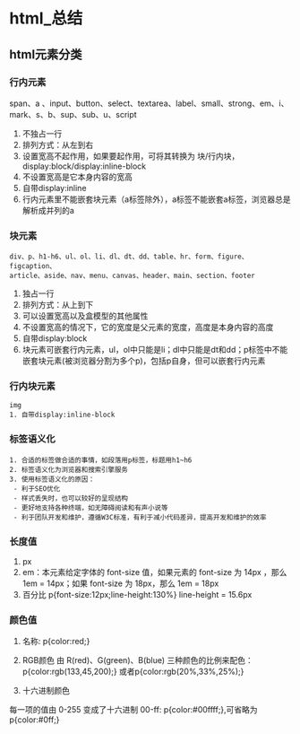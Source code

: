 # html_总结

## html元素分类
### 行内元素
   span、a 、input、button、select、textarea、label、small、strong、em、i、mark、s、b、sup、sub、u、script
   1. 不独占一行
   2. 排列方式：从左到右
   3. 设置宽高不起作用，如果要起作用，可将其转换为 块/行内块，display:block/display:inline-block
   4. 不设置宽高是它本身内容的宽高
   5. 自带display:inline
   6. 行内元素里不能嵌套块元素（a标签除外），a标签不能嵌套a标签，浏览器总是解析成并列的a


### 块元素
    div、p、h1-h6、ul、ol、li、dl、dt、dd、table、hr、form、figure、figcaption、
    article、aside、nav、menu、canvas、header、main、section、footer
    
    
    
   1. 独占一行
   2. 排列方式：从上到下
   3. 可以设置宽高以及盒模型的其他属性
   4. 不设置宽高的情况下，它的宽度是父元素的宽度，高度是本身内容的高度
   5. 自带display:block
   6. 块元素可嵌套行内元素，ul，ol中只能是li；dl中只能是dt和dd；p标签中不能嵌套块元素(被浏览器分割为多个p)，包括p自身，但可以嵌套行内元素


### 行内块元素
    img 
    1. 自带display:inline-block

### 标签语义化
    1. 合适的标签做合适的事情，如段落用p标签，标题用h1~h6
    2. 标签语义化为浏览器和搜索引擎服务
    3. 使用标签语义化的原因：
     - 利于SEO优化
     - 样式丢失时，也可以较好的呈现结构
     - 更好地支持各种终端，如无障碍阅读和有声小说等
     - 利于团队开发和维护，遵循W3C标准，有利于减小代码差异，提高开发和维护的效率



### 长度值
1. px
2. em：本元素给定字体的 font-size 值，如果元素的 font-size 为 14px ，那么 1em = 14px；如果 font-size 为 18px，那么 1em = 18px
3. 百分比  p{font-size:12px;line-height:130%} line-height = 15.6px


### 颜色值
1. 名称: p{color:red;}
2. RGB颜色
由 R(red)、G(green)、B(blue) 三种颜色的比例来配色：p{color:rgb(133,45,200);}
或者p{color:rgb(20%,33%,25%);}

3. 十六进制颜色

每一项的值由 0-255 变成了十六进制 00-ff: p{color:#00ffff;},可省略为p{color:#0ff;}